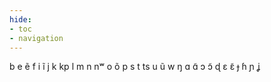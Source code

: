 ```yaml
---
hide:
- toc
- navigation
---
```

b
e
ẽ
f
i
ĩ
j
k
kp
l
m
n
nʷ
o
õ
p
s
t
ts
u
ũ
w
ŋ
ɑ
ɑ̃
ɔ
ɔ̃
ɖ
ɛ
ɛ̃
ɟ
ɦ
ɲ
ʝ
